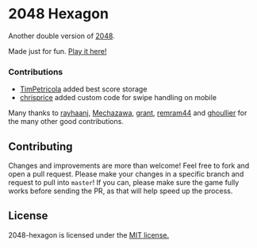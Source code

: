 # 2048 Hexagon
Another double version of [2048](https://2048-game.netlify.com).

Made just for fun. [Play it here!](https://2048-hexagon.netlify.com)

### Contributions

 - [TimPetricola](https://github.com/TimPetricola) added best score storage
 - [chrisprice](https://github.com/chrisprice) added custom code for swipe handling on mobile

Many thanks to [rayhaanj](https://github.com/rayhaanj), [Mechazawa](https://github.com/Mechazawa), [grant](https://github.com/grant), [remram44](https://github.com/remram44) and [ghoullier](https://github.com/ghoullier) for the many other good contributions.

## Contributing
Changes and improvements are more than welcome! Feel free to fork and open a pull request. Please make your changes in a specific branch and request to pull into `master`! If you can, please make sure the game fully works before sending the PR, as that will help speed up the process.

## License
2048-hexagon is licensed under the [MIT license.](https://github.com/Mr-Kumar-Abhishek/2048-hexagon/blob/master/LICENSE)
